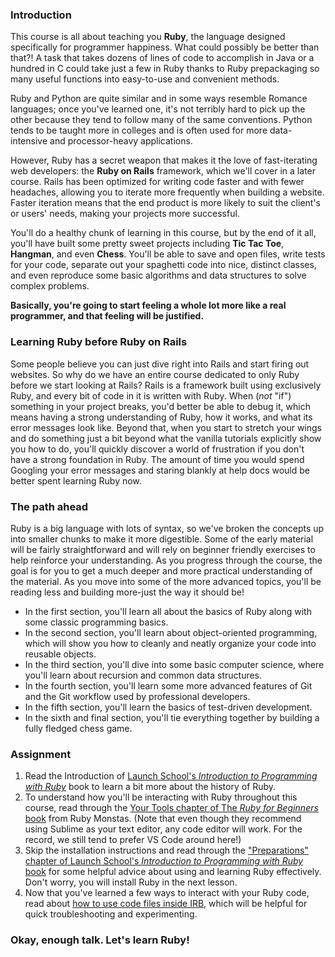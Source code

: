 ### Introduction

This course is all about teaching you **Ruby**, the language designed specifically for programmer happiness. What could possibly be better than that?! A task that takes dozens of lines of code to accomplish in Java or a hundred in C could take just a few in Ruby thanks to Ruby prepackaging so many useful functions into easy-to-use and convenient methods.

Ruby and Python are quite similar and in some ways resemble Romance languages; once you've learned one, it's not terribly hard to pick up the other because they tend to follow many of the same conventions. Python tends to be taught more in colleges and is often used for more data-intensive and processor-heavy applications.

However, Ruby has a secret weapon that makes it the love of fast-iterating web developers: the **Ruby on Rails** framework, which we'll cover in a later course. Rails has been optimized for writing code faster and with fewer headaches, allowing you to iterate more frequently when building a website. Faster iteration means that the end product is more likely to suit the client's or users' needs, making your projects more successful.

You'll do a healthy chunk of learning in this course, but by the end of it all, you'll have built some pretty sweet projects including **Tic Tac Toe**, **Hangman**, and even **Chess**. You'll be able to save and open files, write tests for your code, separate out your spaghetti code into nice, distinct classes, and even reproduce some basic algorithms and data structures to solve complex problems.

**Basically, you're going to start feeling a whole lot more like a real programmer, and that feeling will be justified.**

### Learning Ruby before Ruby on Rails

Some people believe you can just dive right into Rails and start firing out websites. So why do we have an entire course dedicated to only Ruby before we start looking at Rails? Rails is a framework built using exclusively Ruby, and every bit of code in it is written with Ruby. When (*not* "if") something in your project breaks, you'd better be able to debug it, which means having a strong understanding of Ruby, how it works, and what its error messages look like. Beyond that, when you start to stretch your wings and do something just a bit beyond what the vanilla tutorials explicitly show you how to do, you'll quickly discover a world of frustration if you don't have a strong foundation in Ruby. The amount of time you would spend Googling your error messages and staring blankly at help docs would be better spent learning Ruby now.

### The path ahead

Ruby is a big language with lots of syntax, so we've broken the concepts up into smaller chunks to make it more digestible. Some of the early material will be fairly straightforward and will rely on beginner friendly exercises to help reinforce your understanding. As you progress through the course, the goal is for you to get a much deeper and more practical understanding of the material. As you move into some of the more advanced topics, you'll be reading less and building more-just the way it should be!

- In the first section, you'll learn all about the basics of Ruby along with some classic programming basics.
- In the second section, you'll learn about object-oriented programming, which will show you how to cleanly and neatly organize your code into reusable objects.
- In the third section, you'll dive into some basic computer science, where you'll learn about recursion and common data structures.
- In the fourth section, you'll learn some more advanced features of Git and the Git workflow used by professional developers.
- In the fifth section, you'll learn the basics of test-driven development.
- In the sixth and final section, you'll tie everything together by building a fully fledged chess game.

### Assignment

<div class="lesson-content__panel" markdown="1">

  1. Read the Introduction of [Launch School's *Introduction to Programming with Ruby*](https://launchschool.com/books/ruby/read/introduction) book to learn a bit more about the history of Ruby.
  2. To understand how you'll be interacting with Ruby throughout this course, read through the [Your Tools chapter of The *Ruby for Beginners* book](http://ruby-for-beginners.rubymonstas.org/your_tools.html) from Ruby Monstas. (Note that even though they recommend using Sublime as your text editor, any code editor will work. For the record, we still tend to prefer VS Code around here!)
  3. Skip the installation instructions and read through the ["Preparations" chapter of Launch School's *Introduction to Programming with Ruby* book](https://launchschool.com/books/ruby/read/preparations#usingacodeeditor) for some helpful advice about using and learning Ruby effectively. Don't worry, you will install Ruby in the next lesson.
  4. Now that you've learned a few ways to interact with your Ruby code, read about [how to use code files inside IRB](https://stackoverflow.com/questions/13112245/ruby-how-to-load-a-file-into-interactive-ruby-console-irb/38533339), which will be helpful for quick troubleshooting and experimenting. 
</div>

### Okay, enough talk. Let's learn Ruby!